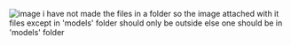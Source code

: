 ![image](https://github.com/user-attachments/assets/d18ca28b-ba2d-428d-8356-5e3c7f617487)
i have not made the files in a folder so the image attached with it files except in 'models' folder should only be outside else one should be in 'models' folder

